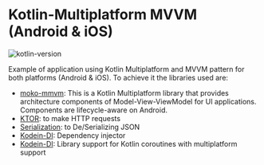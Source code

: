 # Kotlin-Multiplatform MVVM (Android & iOS)
![kotlin-version](https://img.shields.io/badge/kotlin-1.3.50-orange)

Example of application using Kotlin Multiplatform and MVVM pattern for both platforms (Android & iOS). To achieve it the libraries used are:

- [moko-mmvm](https://github.com/icerockdev/moko-mvvm): This is a Kotlin Multiplatform library that provides architecture components of Model-View-ViewModel for UI applications. Components are lifecycle-aware on Android.
- [KTOR](https://github.com/ktorio/ktor): to make HTTP requests
- [Serialization](https://github.com/Kotlin/kotlinx.serialization): to De/Serializing JSON 
- [Kodein-DI](https://github.com/Kodein-Framework/Kodein-DI): Dependency injector
- [Kodein-DI](https://github.com/Kotlin/kotlinx.coroutines): Library support for Kotlin coroutines with multiplatform support
